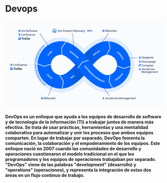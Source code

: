 # Devops

![devops](Devopsimg.png)

**DevOps es un enfoque que ayuda a los equipos de desarrollo de software y de tecnología de la información (TI) a trabajar juntos de manera más efectiva.
Se trata de usar prácticas, herramientas y una mentalidad colaborativa para automatizar y unir los procesos que ambos equipos comparten.
En lugar de trabajar por separado, DevOps fomenta la comunicación, la colaboración y el empoderamiento de los equipos.
Este enfoque nació en 2007 cuando las comunidades de desarrollo y operaciones cuestionaron el modelo tradicional en el que los programadores y los equipos de operaciones trabajaban por separado.
"DevOps" viene de las palabras "development" (desarrollo) y "operations" (operaciones), y representa la integración de estas dos áreas en un flujo continuo de trabajo.**
